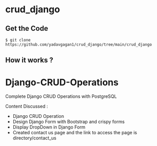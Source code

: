 # crud_django




## Get the Code

```
$ git clone https://github.com/yadavgagan1/crud_django/tree/main/crud_django
```

 ## How it works ?
 
 # Django-CRUD-Operations
Complete Django CRUD Operations with PostgreSQL

Content Discussed :
 - Django CRUD Operation
 - Design Django Form with Bootstrap and crispy forms
 - Display DropDown in Django Form 
 - Created contact us page and the link to access the page is directory/contact_us
 

